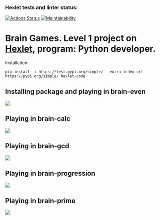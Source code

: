 ### Hexlet tests and linter status:
[![Actions Status](https://github.com/Pengue/python-project-49/workflows/hexlet-check/badge.svg)](https://github.com/Pengue/python-project-49/actions)
[![Maintainability](https://api.codeclimate.com/v1/badges/26cbe53cff2aa1026fef/maintainability)](https://codeclimate.com/github/Pengue/python-project-49)

# Brain Games. Level 1 project on [Hexlet](https://ru.hexlet.io/professions/python/projects/49), program: Python developer.

Installation:

`pip install -i https://test.pypi.org/simple/ --extra-index-url https://pypi.org/simple/ hexlet-code`

## Installing package and playing in brain-even
<a href="https://asciinema.org/a/561442" target="_blank"><img src="https://asciinema.org/a/561442.svg" /></a>

## Playing in brain-calc
<a href="https://asciinema.org/a/560369" target="_blank"><img src="https://asciinema.org/a/560369.svg" /></a>

## Playing in brain-gcd
<a href="https://asciinema.org/a/560376" target="_blank"><img src="https://asciinema.org/a/560376.svg" /></a>

## Playing in brain-progression
<a href="https://asciinema.org/a/560350" target="_blank"><img src="https://asciinema.org/a/560350.svg" /></a>

## Playing in brain-prime
<a href="https://asciinema.org/a/560358" target="_blank"><img src="https://asciinema.org/a/560358.svg" /></a>